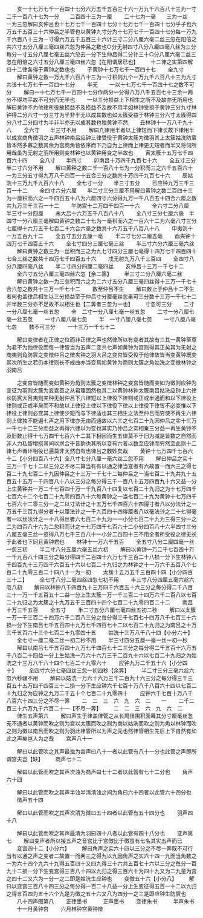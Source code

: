 <!-- { "loadSidebar": true } -->
　　亥一十七万七千一百四十七分六万五千五百三十六一万九千六百八十三为一寸　　二千一百八十七为一分　　二百四十三为一厘
　　二十七为一毫　　三为一丝　　一为三忽解曰亥仲吕也十七万七千一百四十七分十七万七千一百四十七分乎子也六万五千五百三十六仲吕之半管也以黄钟九寸分为十七万七千一百四十七分每一万九千六百八十三为一寸得六万五千五百三十六计三寸二分八厘六毫二丝三忽在阳倍之共六寸五分八厘三毫四丝六忽为仲吕之数也○分无射四寸八分八厘四毫八丝为三分每分一寸五分八厘七毫五丝六忽去一分下生仲吕得二分计三十○分八厘六毫二丝三忽在阳倍之六寸五分八厘三毫四丝六忽【在阳谓居已也】
　　十二律之实第四解曰十二律各得于黄钟之数也也
　　子黄钟十七万七千一百四十七
　　全九寸
　　解曰黄钟之数一万九千六百八十三为一寸积则九个一万九千六百八十三为九寸共该十七万七千一百四十七分
　　半无
　　一以十七万七千一百四十七之数不可分
　　解曰一十七万七千一百四十七分作两分一分得八万八千五百七十三余一两分不得均平故不可分而无半也
　　一以三分损益上下相生之所不及故亦无所用也解曰黄钟不为他律所役故损益不及损益不及故不用半如林钟受损于黄钟三分九寸林钟得二分六寸一分三寸为半非半无以成其数也如太簇受益于林钟三分六寸太簇得四分八寸二分四寸为半非半亦无以成其数也独黄钟不然
　　丑林钟十一万八千九十八
　　全六寸　　半三寸不用
　　解曰凢律用半者以上律短而下律长故下律用半以成宫商角徴羽之五声林钟南吕应钟三律受役于黄钟太簇为徴羽其上太簇姑洗防賔皆本然多寡之数其余为宫商角皆依序而下乃自为上律而上律更无短者而半又将何所用哉虽为无射之羽所用则变林钟也以黄钟用变之半故也
　　寅太簇十五万七千四百六十四
　　全八寸　　半四寸
　　卯南吕十万四千九百七十六
　　全五寸三分　　半二寸六分不用
　　解曰黄钟之数二千一百八十七为一分积而三之六千五百六十一为三分五寸得九万八千四百一十五合三分之数共十万四千九百七十六
　　辰姑洗十三万九千九百六十八
　　全七寸一分　　半三寸五分
　　已应钟九万三千三百一十二
　　全四寸六分六厘　　半二寸三分三厘不用解曰黄钟之数二百四十三为一厘积而六之一千四百五十八为六厘四寸六分得九万一千八百五十四合六厘之数共九万三千三百一十二
　　午防賔十二万四千四百一十六
　　全六寸二分八厘　　半三寸一分四厘
　　未大吕十六万五千八百八十八
　　全八寸三分七厘六毫　半四寸一分八厘三毫解曰黄钟之数二十七为一毫积而六之一百六十二为六毫八寸三分七厘得十六万五千七百二十六合六毫之数共十六万五千八百八十八
　　申夷则十一万五百九十二
　　全五寸五分五厘一毫
　　半二寸七分二厘五毫
　　酉夹钟十四万七千四百五十六
　　全七寸四分三厘七毫三丝
　　半三寸六分六厘三毫六丝
　　解曰黄钟之数三为一丝积而三之为九七寸四分三厘七毫得十四万七千四百四十七合三丝之数共十四万七千四百五十六
　　戌无射九万八千三百四
　　全四寸八分八厘四毫八丝
　　半二寸四分四厘二毫四丝
　　亥仲吕十三万一千七十二
　　全六寸五分八厘三毫四丝六忽【余二筭】
　　半三寸二分八厘六毫二丝
　　解曰黄钟之数一为三忽积而六之为二六寸五分八厘三毫四丝得十三万一千七十合六忽之数共十三万一千七十二
　　数至仲吕不生
　　解曰数止于仲吕十二不生者何也盖律吕相生以三分损益至于仲吕寸分厘毫丝忽虽可三分数十三万一千七十二并半数三分亦不足故不以相生也【二筭者三忽为一也】
　　寸忽可三分
　　二寸一分八厘七毫一丝五忽
　　全　二寸一分八厘七毫一丝五忽
　　二寸一分八厘七毫一丝五忽
　　一寸八厘八毫七忽
　　半　一寸八厘八毫七忽
　　一寸八厘八毫七忽
　　数不可三分
　　一十三万一千七十二









　　解曰变律者在正律之位而非正律之声也然律所以有变者其故有三其一黄钟至尊为君不为他律役而每一律皆当为五声二变共七声如黄钟为宫则得其正矣其为无射之商夷则角防賔之变徴仲吕之徴夹钟之羽大吕之变宫皆受役于他律故皆当变黄钟既变其次所生之若仍本律则长不成曲亦当变焉如黄钟为商则太簇之角姑洗之变徴林钟之羽南吕

　　之变宫皆随而变如黄钟为角则太簇之变徴林钟之变宫皆随而变如为徴则应钟为变征为羽则太簇为变宫臣之从君理固然也其二以黄钟林钟太簇南吕姑洗应钟上六律长防賔大吕夷则夹钟无射仲吕下六律短以上律役下律则或正或半通而和以下律役上律则或正或半戾而不和故以上律役上律以下律役下律以上律役下律皆不必变惟以下律役上律则必变其上律使少短而与下律适也其三相生之法至仲吕而穷使不再生六律则上律独不能遍七声之用下律亦无由而通故以六三之七百二十九因仲吕之实十三万一千七十二三分而益之再得六律以为变也其实乃仲吕之实相乗三分益一再生黄钟不及旧数止得十七万四千七百六十二其下相因而生五律莫不于旧为减是皆数之自然而非人力私智增损其间以求合乎音韵也其所以变有六者以数至应钟而穷然至此则十二律七声循环相役已遍莫非天然自有也律吕之数妙矣哉
　　黄钟十七万四千七百六十二【小分四百八十六】全八寸七分八厘一毫六丝二忽不用
　　解曰仲吕之实十三万一千七十二以三分之不尽二算当有有以通之律当变者有六故置一而六三之得七百二十九七百二十九因仲吕之十三万一千七十二每仲吕之一当七百二十九共九十五百五十五万一千四百八十八以三分之每分得三千一百八十五万四百九十六又益一分上生黄钟共一万二千七百四十万一千九百八十四复以七百二十九归之为十七万四千七百六十二个七百二十九零四百八十六每黄钟之一当七百二十九为黄钟十七万四千七百六十二零三分一之二以寸法计之十五万七千四百六十四得寸者八以分法计之一万五千三百九得分者十以厘法计之一千九百四十四得厘者八以毫法计之二十七得毫者一以丝法计之一十八得丝者六七百二十九为一一小分七百二十九为三得三分一之二为四百八十六为二忽积而计之十七万四千七百六十二小分四百八十六半四寸三分八厘五毫三丝一忽得八万七千三百八十一小分二百四十三不用全者所受役之律无长于此者也下同且黄钟君也
　　林钟十一万六千五百
　　全五寸八分二厘四毫一丝一忽三初
　　半二寸八分五厘六毫五丝六初
　　解曰以黄钟一万二千七百四十万一千九百八十四三分之每分得四千二百四十六万七千三百二十八损一分下生林钟八千四百九十三万四千六百五十六以七百二十九归之为林钟之十一万六千五百八个七百二十九零三百二十四八十一为一初
　　太簇十五万五千三百四十四【小分四百三十二】
　　全七寸八分二毫四丝四忽七初不用
　　半三寸八分四厘五毫六丝六忽八初
　　解曰以林钟八千四百九十三万四千六百五十六三分之每分得二千八百三十一万一千五百五十二益一分上生太簇一万一千三百二十四万六千二百八以七百二十九归之为太簇之十九万五千三百四十四个七百二十九零四百二十二
　　南吕十万三千五百
　　全五寸
　　半二寸五分六厘七毫四丝五初二秒
　　解曰以太簇一万一千三百二十四万六千二百八三分之毎分得三千七百七十四万八千七百三十六损一分下生南吕七千五百四十九万七千四百七十二以七百二十九归之为南吕之十万三千五百六十三个七百二十九零四十五
　　姑洗十三万八千八十四【小分六十】
　　全七寸一厘二毫二丝一初二秒不用
　　半三寸四分五厘一毫一丝一初一秒
　　解曰以南吕七千五百四十九万七千四百七十二三分之每分得二千五百十六万五千八百二十四益一分上生姑洗一万六十六万三千二百九十六以七百二十九归之为姑洗之十三万八千八十四个七百二十九零六十
　　应钟九万二千五十六【小分四十】
　　全四寸六分七毫四丝三忽一初四秒【余筭】
　　半二寸三分三毫六丝六忽六秒疆不用
　　解曰以姑洗一万六十六万三千二百九十六三分之每分得三千三百五十五万四千四百三十二损一分下生应钟六千七百十万八千八百六十四以七百二十九归之为应钟之九万二千五十个七百二十九零四十
　　应钟六千七百十万八千八百六十四三分之不尽一筭
　　二　二　三　六　九　六　二　　一
　　二千二百三十六万九千六百二十一【不尽一筭】
　　二　二　三　六　九　六　二
　　律生五声第六
　　解曰声生于律盖律管之从长周径围积面幕其分寸厘毫丝忽无不通者以黄钟而吹之则为宫以太簇而吹之则为商以姑洗而吹之则为角以林钟而吹之则为徴以南吕而吹之则为羽此律管所以为声之元也然律管相生先后上下自然有如此之声矣岂人为之哉
　　宫声八十一

　　解曰以此管吹之其声最浊为宫声曰八十一者以此管有八十一分也此管之声即所谓宫夫岂【缺】
　　商声七十二

　　解曰以此管而吹之其声次浊为商声曰七十二者以此管有七十二分也
　　角声六十四

　　解曰以此管而吹之其声半浊半清清浊之间为角曰六十四者以此管六十四分也
　　徴声五十四

　　解曰以此管而吹之其声次清为徴曰五十四者以此管有五十四分也
　　羽声四十八

　　解曰以此管而吹之其声最清为羽曰四十八者以此管有四十八分也
　　变声第七
　　解曰变声者所以接五声之音宫比于宫徴比于徴虽有七名其实五声而已
　　变宫四十二【小分六】
　　解曰角声之实六十四以三分之不尽一筭既不可行当有以通之声之变者二故置一而两三之得九以九因角声之实六十四一九而当角数之一为六十四个九六十九得五百四十又四九得三十六共五百七十六以三分之毎分一百九十二损一分下生变宫得三百八十四以九归之得三百六十为四十九又为二九是为宫之四十二又六为一分一之二即是姑洗生应钟也
　　变徴五十六【小分八】
　　解曰以变宫三百八十四三分之每分得一百二十八益一分上生变征得五百一十二以九归之得五百四为五十六个九是为徴之五十六又八为四分一之三是即应钟生防賔也
　　八十四声图第八
　　正律墨书　　　正声墨书
　　变律朱书　　　半声朱书
　　十一月黄钟宫
　　六月林钟宫黄钟徴
